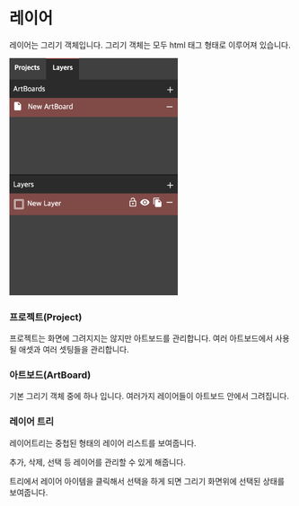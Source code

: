 # 레이어

레이어는 그리기 객체입니다. 그리기 객체는 모두 html 태그 형태로 이루어져 있습니다. 

<img src='/images/editor/layer-list.png' style='max-width: 300px' />

### 프로젝트(Project)

프로젝트는 화면에 그려지지는 않지만 아트보드를 관리합니다. 여러 아트보드에서 사용될 애셋과 여러 셋팅들을 관리합니다. 

### 아트보드(ArtBoard)

기본 그리기 객체 중에 하나 입니다. 여러가지 레이어들이 아트보드 안에서 그려집니다. 

### 레이어 트리 

레이어트리는 중첩된 형태의 레이어 리스트를 보여줍니다. 

추가, 삭제, 선택 등  레이어를 관리할 수 있게 해줍니다. 

트리에서 레이어 아이템을 클릭해서 선택을 하게 되면  그리기 화면위에 선택된 상태를 보여줍니다. 